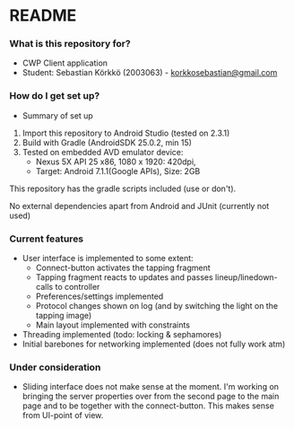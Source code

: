 # README #

### What is this repository for? ###

* CWP Client application
* Student: Sebastian Körkkö (2003063) - korkkosebastian@gmail.com

### How do I get set up? ###

* Summary of set up

1. Import this repository to Android Studio (tested on 2.3.1)
2. Build with Gradle (AndroidSDK 25.0.2, min 15)
3. Tested on embedded AVD emulator device:
     * Nexus 5X API 25 x86, 1080 x 1920: 420dpi, 
     * Target: Android 7.1.1(Google APIs), Size: 2GB

This repository has the gradle scripts included (use or don't).

No external dependencies apart from Android and JUnit (currently not used)

### Current features ###

* User interface is implemented to some extent:
     * Connect-button activates the tapping fragment
     * Tapping fragment reacts to updates and passes lineup/linedown-calls to controller
     * Preferences/settings implemented
     * Protocol changes shown on log (and by switching the light on the tapping image)
     * Main layout implemented with constraints
* Threading implemented (todo: locking & sephamores)
* Initial barebones for networking implemented (does not fully work atm)

### Under consideration ###

* Sliding interface does not make sense at the moment. I'm working on bringing the server properties over from the second page to the main page and to be together with the connect-button. This makes sense from UI-point of view.